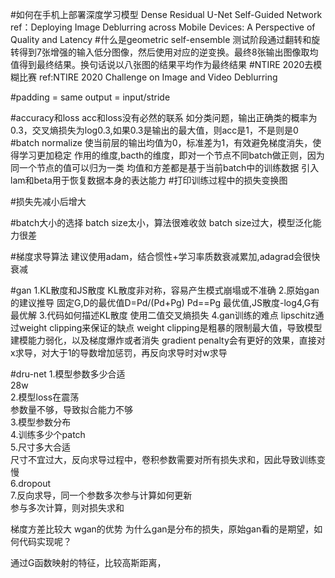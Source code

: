#如何在手机上部署深度学习模型
Dense Residual U-Net
Self-Guided Network
ref：Deploying Image Deblurring across Mobile Devices: A Perspective of Quality and Latency
#什么是geometric self-ensemble
测试阶段通过翻转和旋转得到7张增强的输入低分图像，然后使用对应的逆变换。最终8张输出图像取均值得到最终结果。换句话说以八张图的结果平均作为最终结果
#NTIRE 2020去模糊比赛
ref:NTIRE 2020 Challenge on Image and Video Deblurring

#padding = same 
output = input/stride

#accuracy和loss
acc和loss没有必然的联系
如分类问题，输出正确类的概率为0.3，交叉熵损失为log0.3,如果0.3是输出的最大值，则acc是1，不是则是0
#batch normalize
使当前层的输出均值为0，标准差为1，有效避免梯度消失，使得学习更加稳定
作用的维度,bacth的维度，即对一个节点不同batch做正则，因为同一个节点的值可以归为一类
均值和方差都是基于当前batch中的训练数据
引入lam和beta用于恢复数据本身的表达能力
#打印训练过程中的损失变换图

#损失先减小后增大

#batch大小的选择
batch size太小，算法很难收敛
batch size过大，模型泛化能力很差

#梯度求导算法
建议使用adam，结合惯性+学习率质数衰减累加,adagrad会很快衰减

#gan
1.KL散度和JS散度
KL散度非对称，容易产生模式崩塌或不准确
2.原始gan的建议推导
固定G,D的最优值D=Pd/(Pd+Pg)
Pd==Pg 最优值,JS散度-log4,G有最优解
3.代码如何描述KL散度
使用二值交叉熵损失
4.gan训练的难点
lipschitz通过weight clipping来保证的缺点
weight clipping是粗暴的限制最大值，导致模型建模能力弱化，以及梯度爆炸或者消失
gradient penalty会有更好的效果，直接对x求导，对大于1的导数增加惩罚，再反向求导时对w求导

#dru-net
1.模型参数多少合适  
28w  
2.模型loss在震荡  
参数量不够，导致拟合能力不够  
3.模型参数分布  
4.训练多少个patch  
5.尺寸多大合适  
尺寸不宜过大，反向求导过程中，卷积参数需要对所有损失求和，因此导致训练变慢  
6.dropout  
7.反向求导，同一个参数多次参与计算如何更新  
参与多次计算，则对损失求和




梯度方差比较大
wgan的优势
为什么gan是分布的损失，原始gan看的是期望，如何代码实现呢？

通过G函数映射的特征，比较高斯距离，